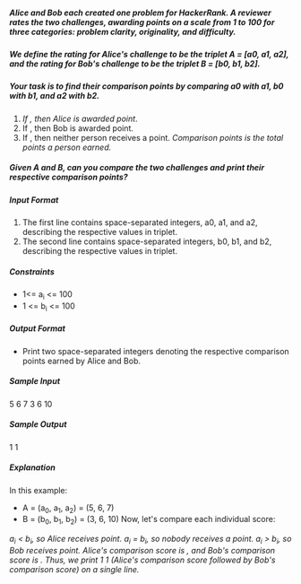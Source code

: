 ##### Alice and Bob each created one problem for HackerRank. A reviewer rates the two challenges, awarding points on a scale from 1 to 100 for three categories: problem clarity, originality, and difficulty.


##### We define the rating for Alice's challenge to be the triplet **_A = [a0, a1, a2]_**, and the rating for Bob's challenge to be the triplet **_B = [b0, b1, b2]_**.


##### Your task is to find their comparison points by comparing  *a0 with a1, b0 with b1, and  a2 with b2*.
1. *If , then Alice is awarded  point*.
2. If , then Bob is awarded  point.
3. If , then neither person receives a point.
*Comparison points is the total points a person earned.*

##### Given A and B, can you compare the two challenges and print their respective comparison points?

##### Input Format

1. The first line contains  space-separated integers, a0, a1, and a2, describing the respective values in triplet.
2. The second line contains  space-separated integers, b0, b1, and b2, describing the respective values in triplet.

##### Constraints
* 1<= a<sub>i</sub> <= 100
* 1 <= b<sub>i</sub> <= 100

##### Output Format

* Print two space-separated integers denoting the respective comparison points earned by Alice and Bob.

##### Sample Input

5 6 7
3 6 10

##### Sample Output

1 1

##### Explanation

In this example:
* A = (a<sub>0</sub>, a<sub>1</sub>, a<sub>2</sub>) = (5, 6, 7)
* B = (b<sub>0</sub>, b<sub>1</sub>, b<sub>2</sub>) = (3, 6, 10)
Now, let's compare each individual score:

 *a<sub>i</sub> < b<sub>i</sub>, so Alice receives  point.
a<sub>i</sub> = b<sub>i</sub>, so nobody receives a point.
a<sub>i</sub> > b<sub>i</sub>, so Bob receives  point.
Alice's comparison score is , and Bob's comparison score is . Thus, we print 1 1 (Alice's comparison score followed by Bob's comparison score) on a single line.*
